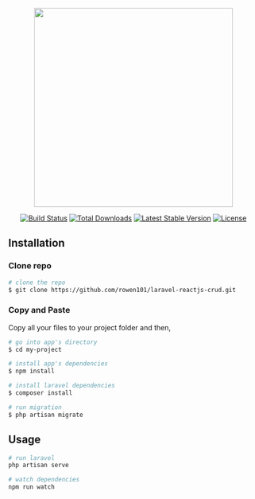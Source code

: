 <p align="center"><img src="https://res.cloudinary.com/dtfbvvkyp/image/upload/v1566331377/laravel-logolockup-cmyk-red.svg" width="400"></p>

<p align="center">
<a href="https://travis-ci.org/laravel/framework"><img src="https://travis-ci.org/laravel/framework.svg" alt="Build Status"></a>
<a href="https://packagist.org/packages/laravel/framework"><img src="https://poser.pugx.org/laravel/framework/d/total.svg" alt="Total Downloads"></a>
<a href="https://packagist.org/packages/laravel/framework"><img src="https://poser.pugx.org/laravel/framework/v/stable.svg" alt="Latest Stable Version"></a>
<a href="https://packagist.org/packages/laravel/framework"><img src="https://poser.pugx.org/laravel/framework/license.svg" alt="License"></a>
</p>

 ## Installation

### Clone repo

``` bash
# clone the repo
$ git clone https://github.com/rowen101/laravel-reactjs-crud.git
```

### Copy and Paste

Copy all your files to your project folder and then,

``` bash
# go into app's directory
$ cd my-project

# install app's dependencies
$ npm install

# install laravel dependencies
$ composer install

# run migration
$ php artisan migrate
```

## Usage

``` bash
# run laravel
php artisan serve

# watch dependencies
npm run watch
```

